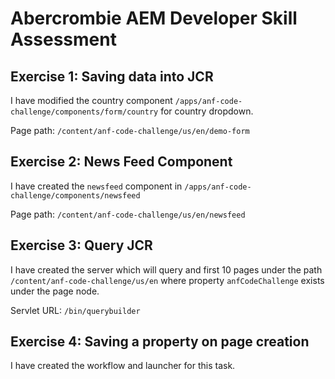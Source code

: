# Abercrombie AEM Developer Skill Assessment

## Exercise 1: Saving data into JCR

I have modified the country component `/apps/anf-code-challenge/components/form/country` for country dropdown. 

Page path: `/content/anf-code-challenge/us/en/demo-form`

## Exercise 2: News Feed Component

I have created the `newsfeed` component in `/apps/anf-code-challenge/components/newsfeed`

Page path: `/content/anf-code-challenge/us/en/newsfeed`

## Exercise 3: Query JCR

I have created the server which will query and first 10 pages under the path `/content/anf-code-challenge/us/en` where property `anfCodeChallenge` exists under the page node.

Servlet URL: ``/bin/querybuilder``

## Exercise 4: Saving a property on page creation

I have created the workflow and launcher for this task. 